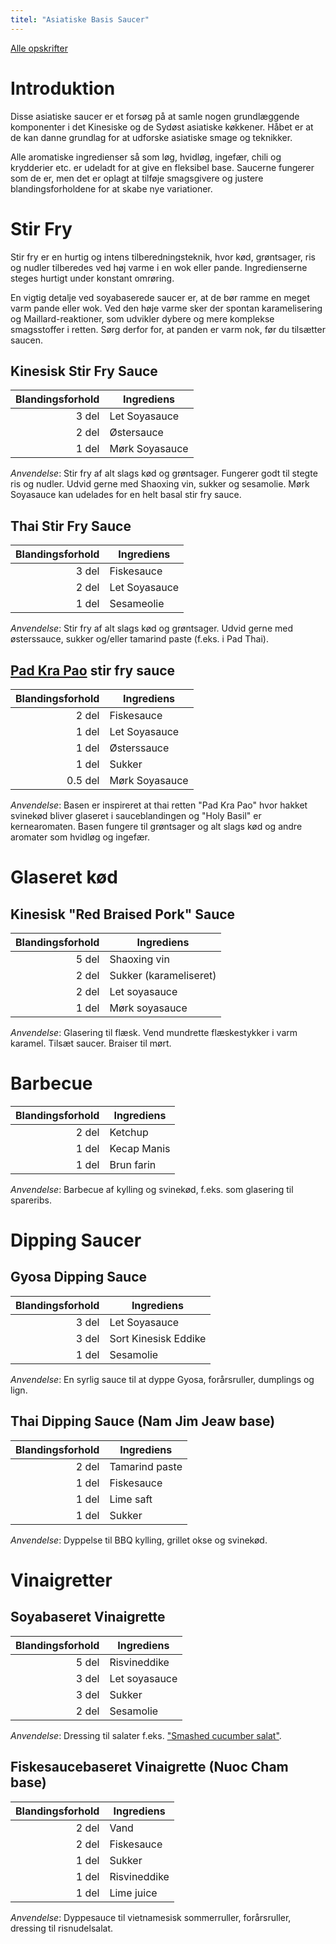 ```yaml
---
titel: "Asiatiske Basis Saucer"
---
```


[Alle opskrifter](https://duffau.github.io/recipes)

# Introduktion

Disse asiatiske saucer er et forsøg på
at samle nogen grundlæggende komponenter i det Kinesiske og de 
Sydøst asiatiske køkkener. Håbet er at de kan danne grundlag 
for at udforske asiatiske smage og teknikker.

Alle aromatiske ingredienser så som løg, hvidløg, ingefær, chili og krydderier 
etc. er udeladt for at give en fleksibel base. Saucerne fungerer 
som de er, men det er oplagt at tilføje smagsgivere og 
justere blandingsforholdene for at skabe nye variationer.

# Stir Fry

Stir fry er en hurtig og intens tilberedningsteknik, 
hvor kød, grøntsager, ris og nudler tilberedes ved 
høj varme i en wok eller pande. Ingredienserne steges 
hurtigt under konstant omrøring.

En vigtig detalje ved soyabaserede saucer er, at de bør 
ramme en meget varm pande eller wok. Ved den høje varme 
sker der spontan karamelisering og Maillard-reaktioner, 
som udvikler dybere og mere komplekse smagsstoffer i retten. 
Sørg derfor for, at panden er varm nok, før du tilsætter saucen.

## Kinesisk Stir Fry Sauce

| Blandingsforhold |  Ingrediens |
|------:|--------------------|
| 3 del | Let Soyasauce |
| 2 del | Østersauce |
| 1 del | Mørk Soyasauce |

*Anvendelse*: Stir fry af alt slags kød og grøntsager. Fungerer godt til stegte ris og nudler. Udvid gerne med Shaoxing vin, sukker og sesamolie. Mørk Soyasauce kan udelades for en helt basal stir fry sauce. 


## Thai Stir Fry Sauce

| Blandingsforhold |  Ingrediens |
|------:|--------------------|
| 3 del | Fiskesauce |
| 2 del | Let Soyasauce |
| 1 del | Sesameolie |

*Anvendelse*: Stir fry af alt slags kød og grøntsager. Udvid gerne med østerssauce, sukker og/eller tamarind paste (f.eks. i Pad Thai).

## [Pad Kra Pao](ttps://duffau.github.io/recipes/farang-pad-krapao) stir fry sauce

| Blandingsforhold |  Ingrediens |
|------:|--------------------|
| 2 del | Fiskesauce |
| 1 del | Let Soyasauce |
| 1 del | Østerssauce |
| 1 del | Sukker |
| 0.5 del | Mørk Soyasauce |

*Anvendelse*: Basen er inspireret at thai
retten "Pad Kra Pao" hvor hakket svinekød bliver
glaseret i sauceblandingen og "Holy Basil"
er kernearomaten. Basen fungere til grøntsager
og alt slags kød og andre aromater som hvidløg og ingefær.

# Glaseret kød

## Kinesisk "Red Braised Pork" Sauce

| Blandingsforhold |  Ingrediens |
|------:|--------------------|
| 5 del | Shaoxing vin |
| 2 del | Sukker (karameliseret) |
| 2 del | Let soyasauce |
| 1 del | Mørk soyasauce | 


*Anvendelse*: Glasering til flæsk. Vend mundrette flæskestykker i varm karamel. Tilsæt saucer. Braiser til mørt.

# Barbecue

| Blandingsforhold |  Ingrediens |
|------:|--------------------|
| 2 del | Ketchup |
| 1 del | Kecap Manis |
| 1 del | Brun farin |

*Anvendelse*: Barbecue af kylling og svinekød, f.eks. som glasering til spareribs.

# Dipping Saucer

## Gyosa Dipping Sauce

| Blandingsforhold |  Ingrediens |
|------:|--------------------|
| 3 del | Let Soyasauce |
| 3 del | Sort Kinesisk Eddike |
| 1 del | Sesamolie |

*Anvendelse*: En syrlig sauce til at dyppe Gyosa, forårsruller, dumplings og lign.

## Thai Dipping Sauce (Nam Jim Jeaw base)

| Blandingsforhold |  Ingrediens |
|------:|--------------------|
| 2 del | Tamarind paste |
| 1 del | Fiskesauce |
| 1 del | Lime saft |
| 1 del | Sukker |

*Anvendelse*: Dyppelse til BBQ kylling, grillet okse og svinekød.

# Vinaigretter

## Soyabaseret Vinaigrette

| Blandingsforhold |  Ingrediens |
|------:|--------------------|
| 5 del | Risvineddike |
| 3 del | Let soyasauce |
| 3 del | Sukker |
| 2 del | Sesamolie |

*Anvendelse*: Dressing til salater f.eks. ["Smashed cucumber salat"](https://duffau.github.io/recipes/smashed-cucumber). 

## Fiskesaucebaseret Vinaigrette (Nuoc Cham base)

| Blandingsforhold |  Ingrediens |
|------:|--------------------|
| 2 del | Vand |
| 2 del | Fiskesauce |
| 1 del | Sukker |
| 1 del | Risvineddike |
| 1 del | Lime juice |


*Anvendelse*: Dyppesauce til vietnamesisk sommerruller, forårsruller, dressing til risnudelsalat.



